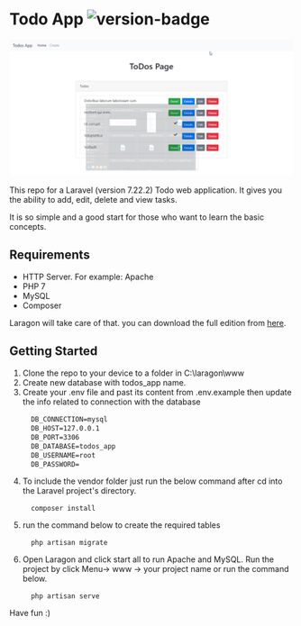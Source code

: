 # Todo App ![version-badge]
![Product Gif](Todo_App.gif)

This repo for a Laravel (version 7.22.2) Todo web application.
It gives you the ability to add, edit, delete and view tasks.  

It is so simple and a good start for those who want to learn the basic concepts.

## Requirements
- HTTP Server. For example: Apache
- PHP 7
- MySQL
- Composer

Laragon will take care of that. you can download the full edition from [here](https://laragon.org/download/).

## Getting Started
1. Clone the repo to your device to a folder in C:\laragon\www
2. Create new database with todos_app name.
3. Create your .env file and past its content from .env.example then update the info related to connection with the database
    ```
      DB_CONNECTION=mysql
      DB_HOST=127.0.0.1
      DB_PORT=3306
      DB_DATABASE=todos_app
      DB_USERNAME=root
      DB_PASSWORD=
    ```
 4. To include the vendor folder just run the below command after cd into the Laravel project's directory.
    ```
      composer install
    ``` 
 5. run the command below to create the required tables
    ```
      php artisan migrate
    ```     
 5. Open Laragon and click start all to run Apache and MySQL. Run the project by click Menu-> www -> your project name or run the command below.
    ```
      php artisan serve
    ```

 Have fun :) 


 [version-badge]: https://img.shields.io/badge/version-1.0-blue.svg


